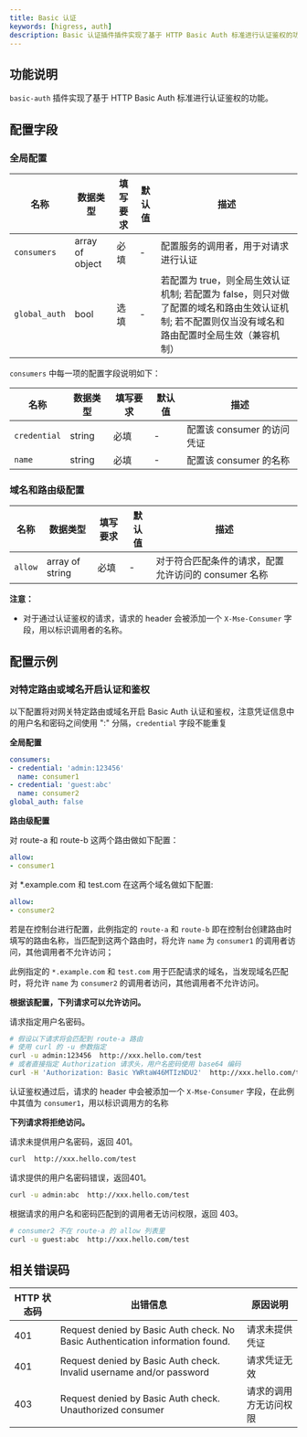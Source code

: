 ```yaml
---
title: Basic 认证
keywords: [higress, auth]
description: Basic 认证插件插件实现了基于 HTTP Basic Auth 标准进行认证鉴权的功能。
---
```


## 功能说明
`basic-auth` 插件实现了基于 HTTP Basic Auth 标准进行认证鉴权的功能。

## 配置字段

### 全局配置

| 名称        | 数据类型        | 填写要求 | 默认值 | 描述                                                                               |
| ----------- | --------------- | -------- | ------ |----------------------------------------------------------------------------------|
| `consumers` | array of object | 必填     | -      | 配置服务的调用者，用于对请求进行认证                                                               |
| `global_auth` | bool | 选填     | -      | 若配置为 true，则全局生效认证机制; 若配置为 false，则只对做了配置的域名和路由生效认证机制; 若不配置则仅当没有域名和路由配置时全局生效（兼容机制） |

`consumers` 中每一项的配置字段说明如下：

| 名称         | 数据类型 | 填写要求 | 默认值 | 描述                 |
| ------------ | -------- | -------- | ------ |--------------------|
| `credential` | string   | 必填     | -      | 配置该 consumer 的访问凭证 |
| `name`       | string   | 必填     | -      | 配置该 consumer 的名称   |

### 域名和路由级配置

| 名称             | 数据类型        | 填写要求                                          | 默认值 | 描述                              |
| ---------------- | --------------- | ------------------------------------------------- | ------ |---------------------------------|
| `allow`          | array of string | 必填                                              | -      | 对于符合匹配条件的请求，配置允许访问的 consumer 名称 |

**注意：**
- 对于通过认证鉴权的请求，请求的 header 会被添加一个 `X-Mse-Consumer` 字段，用以标识调用者的名称。

## 配置示例

### 对特定路由或域名开启认证和鉴权

以下配置将对网关特定路由或域名开启 Basic Auth 认证和鉴权，注意凭证信息中的用户名和密码之间使用 ":" 分隔，`credential` 字段不能重复

**全局配置**

```yaml
consumers:
- credential: 'admin:123456'
  name: consumer1
- credential: 'guest:abc'
  name: consumer2
global_auth: false
```

**路由级配置**

对 route-a 和 route-b 这两个路由做如下配置：

```yaml
allow: 
- consumer1
```

对 *.example.com 和 test.com 在这两个域名做如下配置:

```yaml
allow:
- consumer2
```

若是在控制台进行配置，此例指定的 `route-a` 和 `route-b` 即在控制台创建路由时填写的路由名称，当匹配到这两个路由时，将允许 `name` 为 `consumer1` 的调用者访问，其他调用者不允许访问；

此例指定的 `*.example.com` 和 `test.com` 用于匹配请求的域名，当发现域名匹配时，将允许 `name` 为 `consumer2` 的调用者访问，其他调用者不允许访问。

**根据该配置，下列请求可以允许访问。**

请求指定用户名密码。

```bash
# 假设以下请求将会匹配到 route-a 路由
# 使用 curl 的 -u 参数指定
curl -u admin:123456  http://xxx.hello.com/test
# 或者直接指定 Authorization 请求头，用户名密码使用 base64 编码
curl -H 'Authorization: Basic YWRtaW46MTIzNDU2'  http://xxx.hello.com/test
```

认证鉴权通过后，请求的 header 中会被添加一个 `X-Mse-Consumer` 字段，在此例中其值为 `consumer1`，用以标识调用方的名称

**下列请求将拒绝访问。**

请求未提供用户名密码，返回 401。

```bash
curl  http://xxx.hello.com/test
```
请求提供的用户名密码错误，返回401。

```bash
curl -u admin:abc  http://xxx.hello.com/test
```

根据请求的用户名和密码匹配到的调用者无访问权限，返回 403。

```bash
# consumer2 不在 route-a 的 allow 列表里
curl -u guest:abc  http://xxx.hello.com/test
```

## 相关错误码

| HTTP 状态码 | 出错信息                                                                       | 原因说明               |
| ----------- | ------------------------------------------------------------------------------ | ---------------------- |
| 401         | Request denied by Basic Auth check. No Basic Authentication information found. | 请求未提供凭证         |
| 401         | Request denied by Basic Auth check. Invalid username and/or password           | 请求凭证无效           |
| 403         | Request denied by Basic Auth check. Unauthorized consumer                      | 请求的调用方无访问权限 |
